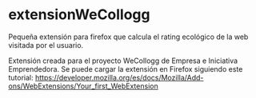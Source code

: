 # extensionWeCollogg
Pequeña extensión para firefox que calcula el rating ecológico de la web visitada por el usuario.

Extensión creada para el proyecto WeCollogg de Empresa e Iniciativa Emprendedora.
Se puede cargar la extensión en Firefox siguiendo este tutorial: https://developer.mozilla.org/es/docs/Mozilla/Add-ons/WebExtensions/Your_first_WebExtension
